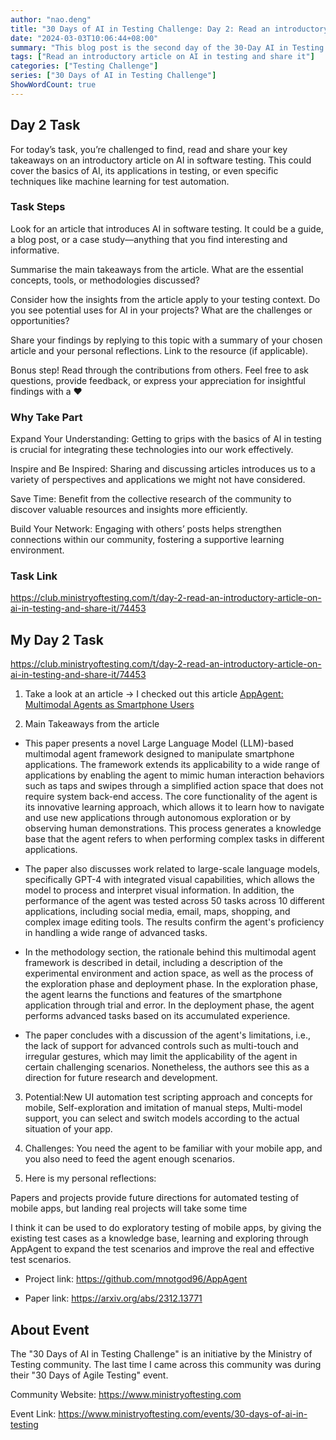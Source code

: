 ```yaml
---
author: "nao.deng"
title: "30 Days of AI in Testing Challenge: Day 2: Read an introductory article on AI in testing and share it"
date: "2024-03-03T10:06:44+08:00"
summary: "This blog post is the second day of the 30-Day AI in Testing Challenge and focuses on a session where participants read and share introductory articles related to AI in testing. The post may contain the author's summary and personal opinion of the article read, sharing the potential benefits and challenges of applying AI in testing. Through such sharing, readers are able to better understand the application of AI in testing and prompt other participants to share their insights and promote interactivity of the blog posts. This series promises to provide a platform for testing professionals to gain insights into AI testing."
tags: ["Read an introductory article on AI in testing and share it"]
categories: ["Testing Challenge"]
series: ["30 Days of AI in Testing Challenge"]
ShowWordCount: true
---
```


## Day 2 Task

For today’s task, you’re challenged to find, read and share your key takeaways on an introductory article on AI in software testing. This could cover the basics of AI, its applications in testing, or even specific techniques like machine learning for test automation.

### Task Steps

Look for an article that introduces AI in software testing. It could be a guide, a blog post, or a case study—anything that you find interesting and informative.

Summarise the main takeaways from the article. What are the essential concepts, tools, or methodologies discussed?

Consider how the insights from the article apply to your testing context. Do you see potential uses for AI in your projects? What are the challenges or opportunities?

Share your findings by replying to this topic with a summary of your chosen article and your personal reflections. Link to the resource (if applicable).

Bonus step! Read through the contributions from others. Feel free to ask questions, provide feedback, or express your appreciation for insightful findings with a :heart:

### Why Take Part

Expand Your Understanding: Getting to grips with the basics of AI in testing is crucial for integrating these technologies into our work effectively.

Inspire and Be Inspired: Sharing and discussing articles introduces us to a variety of perspectives and applications we might not have considered.

Save Time: Benefit from the collective research of the community to discover valuable resources and insights more efficiently.

Build Your Network: Engaging with others’ posts helps strengthen connections within our community, fostering a supportive learning environment.

### Task Link

<https://club.ministryoftesting.com/t/day-2-read-an-introductory-article-on-ai-in-testing-and-share-it/74453>

## My Day 2 Task

<https://club.ministryoftesting.com/t/day-2-read-an-introductory-article-on-ai-in-testing-and-share-it/74453>

1. Take a look at an article → I checked out this article [AppAgent: Multimodal Agents as Smartphone Users
](https://arxiv.org/html/2312.13771v2)

2. Main Takeaways from the article

- This paper presents a novel Large Language Model (LLM)-based multimodal agent framework designed to manipulate smartphone applications. The framework extends its applicability to a wide range of applications by enabling the agent to mimic human interaction behaviors such as taps and swipes through a simplified action space that does not require system back-end access. The core functionality of the agent is its innovative learning approach, which allows it to learn how to navigate and use new applications through autonomous exploration or by observing human demonstrations. This process generates a knowledge base that the agent refers to when performing complex tasks in different applications.

- The paper also discusses work related to large-scale language models, specifically GPT-4 with integrated visual capabilities, which allows the model to process and interpret visual information. In addition, the performance of the agent was tested across 50 tasks across 10 different applications, including social media, email, maps, shopping, and complex image editing tools. The results confirm the agent's proficiency in handling a wide range of advanced tasks.

- In the methodology section, the rationale behind this multimodal agent framework is described in detail, including a description of the experimental environment and action space, as well as the process of the exploration phase and deployment phase. In the exploration phase, the agent learns the functions and features of the smartphone application through trial and error. In the deployment phase, the agent performs advanced tasks based on its accumulated experience.

- The paper concludes with a discussion of the agent's limitations, i.e., the lack of support for advanced controls such as multi-touch and irregular gestures, which may limit the applicability of the agent in certain challenging scenarios. Nonetheless, the authors see this as a direction for future research and development.

3. Potential:New UI automation test scripting approach and concepts for mobile, Self-exploration and imitation of manual steps, Multi-model support, you can select and switch models according to the actual situation of your app.

4. Challenges: You need the agent to be familiar with your mobile app, and you also need to feed the agent enough scenarios.

5. Here is my personal reflections:

Papers and projects provide future directions for automated testing of mobile apps, but landing real projects will take some time

I think it can be used to do exploratory testing of mobile apps, by giving the existing test cases as a knowledge base, learning and exploring through AppAgent to expand the test scenarios and improve the real and effective test scenarios.

- Project link: <https://github.com/mnotgod96/AppAgent>

- Paper link: <https://arxiv.org/abs/2312.13771>

## About Event

The "30 Days of AI in Testing Challenge" is an initiative by the Ministry of Testing community. The last time I came across this community was during their "30 Days of Agile Testing" event.

Community Website: <https://www.ministryoftesting.com>

Event Link: <https://www.ministryoftesting.com/events/30-days-of-ai-in-testing>

